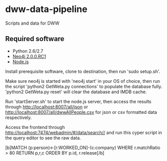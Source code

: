 dww-data-pipeline
=================

Scripts and data for DWW


Required software
-----------------

- Python 2.6/2.7 
- [Neo4j 2.0.0.RC1](http://www.neo4j.org/download)
- [Node.js](http://nodejs.org/)

Install prerequisite software, clone to destination, then run 'sudo setup.sh'.

Make sure neo4j is started with 'neo4j start' in your OS of choice, then run the script 'python2 GetWeta.py connections' to populate the database fully. 'python2 GetWeta.py reset' will clear the database and IMDB cache.

Run 'startServer.sh' to start the node.js server, then access the results through [http://localhost:8007/all/json](http://localhost:8007/all/json) or [http://localhost:8007/all/dwwAllPeople.csv](http://localhost:8007/all/dwwAllPeople.csv) for json or csv formatted data respectively.

Access the frontend through [http://localhost:7474/webadmin/#/data/search//](http://localhost:7474/webadmin/#/data/search//) and run this cyper script in the query editor to see the raw data.

[b]MATCH (p:person)<-[r:WORKED_ON]-(c:company) WHERE r.matchRatio > 80 RETURN p,r,c ORDER BY p.id, r.release[/b]